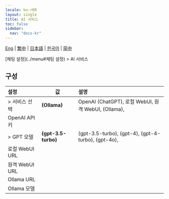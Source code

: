```yaml
---
locale: ko-rKR
layout: single
title: AI 서비스
toc: false
sidebar:
  nav: "docs-kr"
---
```

[Eng](/dancexr/menu/2025.5/chat/ai_service) | [繁中](/tw/dancexr/menu/2025.5/chat/ai_service) | [日本語](/jp/dancexr/menu/2025.5/chat/ai_service) | [한국어](/kr/dancexr/menu/2025.5/chat/ai_service) | [简中](/zh/dancexr/menu/2025.5/chat/ai_service)

[채팅 설정](../menu#채팅 설정) > AI 서비스

## 구성

| 설정 | 값 | 설명 |
| :--- | --- | :--- |
| > 서비스 선택 | **(Ollama)** | OpenAI (ChatGPT), 로컬 WebUI, 원격 WebUI, (Ollama),  |
|  OpenAI API 키 || 
| > GPT 모델 | **(gpt-3.5-turbo)** | (gpt-3.5-turbo), (gpt-4), (gpt-4-turbo), (gpt-4o),  |
|  로컬 WebUI URL || 
|  원격 WebUI URL || 
|  Ollama URL || 
|  Ollama 모델 || 
